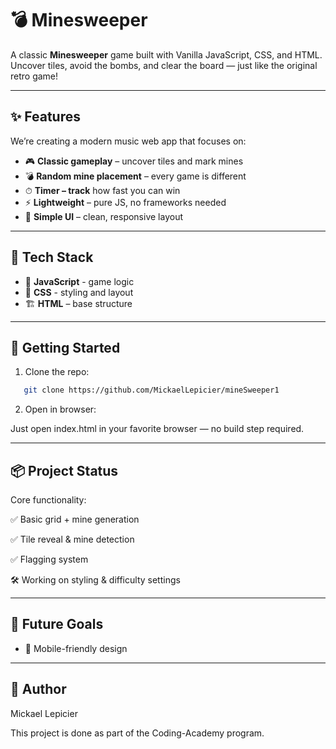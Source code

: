 
# 💣 Minesweeper

A classic **Minesweeper** game built with Vanilla JavaScript, CSS, and HTML.
Uncover tiles, avoid the bombs, and clear the board — just like the original retro game!

---

## ✨ Features

We’re creating a modern music web app that focuses on:

- 🎮 **Classic gameplay** – uncover tiles and mark mines  
- 💣 **Random mine placement** – every game is different  
- ⏱ **Timer – track** how fast you can win  
- ⚡ **Lightweight** – pure JS, no frameworks needed
- 🎨 **Simple UI** – clean, responsive layout
  
---

## 🧰 Tech Stack

- 📜 **JavaScript** - game logic
- 🎨 **CSS** - styling and layout 
- 🏗 **HTML** – base structure  

---

## 🚀 Getting Started

1. Clone the repo:
   
```bash
   git clone https://github.com/MickaelLepicier/mineSweeper1
```

2. Open in browser:
   
Just open index.html in your favorite browser — no build step required.


---

## 📦 Project Status

Core functionality:

✅ Basic grid + mine generation

✅ Tile reveal & mine detection

✅ Flagging system

🛠 Working on styling & difficulty settings


---

## 🎯 Future Goals

- 📱 Mobile-friendly design 

---


## 👥 Author
Mickael Lepicier

This project is done as part of the Coding-Academy program.

